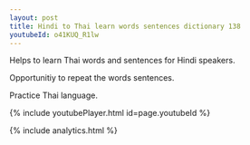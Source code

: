 ```yaml
---
layout: post
title: Hindi to Thai learn words sentences dictionary 138 
youtubeId: o41KUQ_R1lw
---
```

 
 
Helps to learn Thai words and sentences for Hindi speakers.

Opportunitiy to repeat the words sentences. 

Practice Thai language. 
 
{% include youtubePlayer.html id=page.youtubeId %}
 
 
{% include analytics.html %}